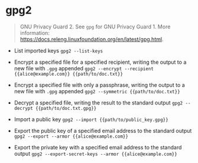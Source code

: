 # gpg2
> GNU Privacy Guard 2.
> See `gpg` for GNU Privacy Guard 1.
> More information: <https://docs.releng.linuxfoundation.org/en/latest/gpg.html>.

- List imported keys
`gpg2 --list-keys`

- Encrypt a specified file for a specified recipient, writing the output to a new file with `.gpg` appended
`gpg2 --encrypt --recipient {{alice@example.com}} {{path/to/doc.txt}}`

- Encrypt a specified file with only a passphrase, writing the output to a new file with `.gpg` appended
`gpg2 --symmetric {{path/to/doc.txt}}`

- Decrypt a specified file, writing the result to the standard output
`gpg2 --decrypt {{path/to/doc.txt.gpg}}`

- Import a public key
`gpg2 --import {{path/to/public_key.gpg}}`

- Export the public key of a specified email address to the standard output
`gpg2 --export --armor {{alice@example.com}}`

- Export the private key with a specified email address to the standard output
`gpg2 --export-secret-keys --armor {{alice@example.com}}`
